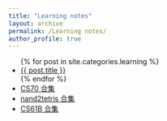 ```yaml
---
title: "Learning notes"
layout: archive
permalink: /Learning notes/
author_profile: true
---
```


<ul>  
  {% for post in site.categories.learning %}  
    <li>  
      <a href="{{ site.baseurl }}{{ post.url }}">{{ post.title }}</a>  
    </li>  
  {% endfor %}  
  <li>  
    <a href="{{ site.baseurl }}/CS70/">CS70 合集</a>  
  </li>  
  <li>  
    <a href="{{ site.baseurl }}/nand2tetris/">nand2tetris 合集</a>  
  </li>  
  <li>  
    <a href="{{ site.baseurl }}/CS61B/">CS61B 合集</a>  
  </li>  
</ul>
